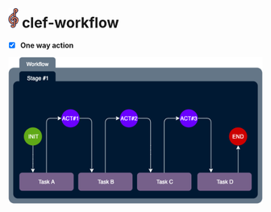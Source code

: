 #  <img src="design/clef-workflow-logo.png" style="margin-top: -20px" width="20">  clef-workflow

- [x] **One way action**


![Clef-Workflow-Single Direction Action](design/clef-workflow-single-direction-action-v1.0.png)
